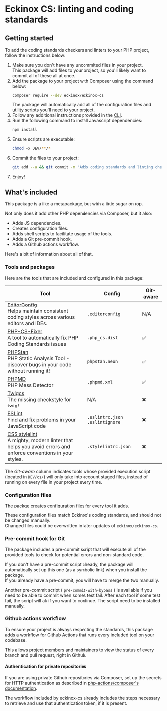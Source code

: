 # Eckinox CS: linting and coding standards

## Getting started
To add the coding standards checkers and linters to your PHP project, follow the instructions below:

1. Make sure you don't have any uncommited files in your project.  
   This package will add files to your project, so you'll likely want to commit all of these all at once.
1. Add the package to your project with Composer using the command below:
   ```bash
   composer require --dev eckinox/eckinox-cs
   ```
   The package will automatically add all of the configuration files and utility scripts you'll need to your project.
1. Follow any additional instructions provided in the <abbr title="Command Line Interface">CLI</abbr>.
1. Run the following command to install Javascript dependencies:
   ```bash
   npm install
   ```
1. Ensure scripts are executable:
   ```bash
   chmod +x DEV/**/*
   ```
1. Commit the files to your project:
   ```bash
   git add --a && git commit -m "Adds coding standards and linting checks via eckinox/eckinox-cs"
   ```
1. Enjoy!

## What's included
This package is a like a metapackage, but with a little sugar on top.  

Not only does it add other PHP dependencies via Composer, but it also:
- Adds JS dependencies.
- Creates configuration files.
- Adds shell scripts to facilitate usage of the tools.
- Adds a Git pre-commit hook.
- Adds a Github actions workflow.

Here's a bit of information about all of that.

### Tools and packages
Here are the tools that are included and configured in this package:

| Tool                                                                                                                                  | Config                           | Git-aware |
|---------------------------------------------------------------------------------------------------------------------------------------|----------------------------------|-----------|
| [EditorConfig](https://editorconfig.org/)<br>Helps maintain consistent coding styles across various editors and IDEs.                 | `.editorconfig`                  |    N/A    |
| [PHP-CS-Fixer](https://github.com/FriendsOfPHP/PHP-CS-Fixer)<br>A tool to automatically fix PHP Coding Standards issues               | `.php_cs.dist`                   |     ✅     |
| [PHPStan](https://phpstan.org/)<br>PHP Static Analysis Tool - discover bugs in your code without running it!                          | `phpstan.neon`                   |     ✅     |
| [PHPMD](https://phpmd.org/)<br>PHP Mess Detector                                                                                      | `.phpmd.xml`                     |     ✅     |
| [Twigcs](https://github.com/friendsoftwig/twigcs)<br>The missing checkstyle for twig!                                                 | N/A                              |     ❌     |
| [ESLint](https://eslint.org/)<br>Find and fix problems in your JavaScript code                                                        | `.eslintrc.json` `.eslintignore` |     ❌     |
| [CSS stylelint](https://stylelint.io/)<br>A mighty, modern linter that helps you avoid errors and enforce conventions in your styles. | `.stylelintrc.json`              |     ❌     |

The _Git-aware_ column indicates tools whose provided execution script (located in `DEV/cs/`) will only take into account staged files, instead of running on every file in your project every time.

### Configuration files
The packge creates configuration files for every tool it adds.

These configuration files match Eckinox's coding standards, and should not be changed manually.  
Changed files could be overwritten in later updates of `eckinox/eckinox-cs`.

### Pre-commit hook for Git
The package includes a pre-commit script that will execute all of the provided tools to check for potential errors and non-standard code.

If you don't have a pre-commit script already, the package will automatically set up this one (as a symbolic link) when you install the package.  
If you already have a pre-commit, you will have to merge the two manually.

Another pre-commit script ( `pre-commit-with-bypass` ) is available if you need to be able to commit when somes test fail. After each tool if some test fail, the script will ak if you want to continue. The script need to be installed manually.

### Github actions workflow
To ensure your project is always respecting the standards, this package adds a workflow for Github Actions that runs every included tool on your codebase.

This allows project members and maintainers to view the status of every branch and pull request, right in Github.

#### Authentication for private repositories
If you are using private Github repositories via Composer, set up the secrets for HTTP authentication as described in [php-actions/composer's documentation](https://github.com/php-actions/composer#http-basic-authentication). 

The workflow included by eckinox-cs already includes the steps necessary to retrieve and use that authentication token, if it is present.
